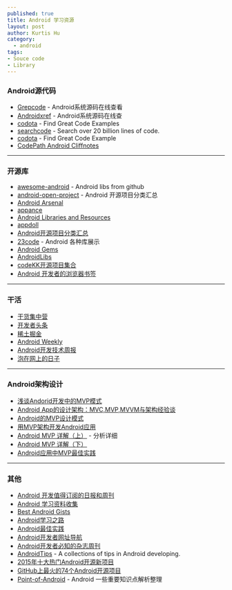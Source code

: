 ```yaml
--- 
published: true
title: Android 学习资源
layout: post
author: Kurtis Hu
category: 
  - android
tags: 
- Souce code
- Library
---
```


### Android源代码
* [Grepcode](http://grepcode.com/project/repository.grepcode.com/java/ext/com.google.android/android/) - Android系统源码在线查看
* [Androidxref](http://androidxref.com/) - Android系统源码在线查
* [codota](http://www.codota.com/) - Find Great Code Examples
* [searchcode](https://searchcode.com/) - Search over 20 billion lines of code.
* [codota](https://www.codota.com/) - Find Great Code Example
* [CodePath Android Cliffnotes](http://guides.codepath.com/android)

---

### 开源库  
* [awesome-android](https://github.com/snowdream/awesome-android) - Android libs from github
* [android-open-project](https://github.com/Trinea/android-open-project) - Android 开源项目分类汇总
* [Android Arsenal](http://android-arsenal.com/)
* [appance](http://www.appance.com/category/android/)
* [Android Libraries and Resources](http://alamkanak.github.io/android-libraries-and-resources/)
* [appdoll](http://www.appdoll.com/)
* [Android开源项目分类汇总](https://github.com/Trinea/android-open-project)
* [23code](http://www.23code.com/) - Android 各种库展示
* [Android Gems](http://www.android-gems.com/)
* [AndroidLibs](https://android-libs.com/)
* [codeKK开源项目集合](http://p.codekk.com/)
* [Android 开发者的浏览器书签](http://adb.rocko.xyz/)

---

### 干活
* [干货集中营](http://gank.io/)
* [开发者头条](http://toutiao.io/)
* [稀土掘金](http://gold.xitu.io/#/)
* [Android Weekly](http://androidweekly.net/)
* [Android开发技术周报](http://www.androidweekly.cn/)
* [泡在网上的日子](http://www.jcodecraeer.com/plus/list.php?tid=16)

---

### Android架构设计
* [浅谈Andorid开发中的MVP模式](http://mp.weixin.qq.com/s?__biz=MjM5NDkxMTgyNw==&mid=404575601&idx=1&sn=bb6e51210563b79f682da02c7f78bf3e#rd)
* [Android App的设计架构：MVC,MVP,MVVM与架构经验谈](https://www.sdk.cn/news/2501)
* [Android的MVP设计模式](http://blog.waynell.com/2015/05/29/mvp-on-android/)
* [用MVP架构开发Android应用](http://kymjs.com/code/2015/11/09/01/)
* [Android MVP 详解（上）](http://www.jianshu.com/p/9a6845b26856) - 分析详细
* [Android MVP 详解（下）](http://www.jianshu.com/p/0590f530c617)
* [Android应用中MVP最佳实践](http://www.jianshu.com/p/ed2aa9546c2c)

---

### 其他
* [Android 开发值得订阅的日报和周刊](http://tikitoo.github.io/2016/04/26/android-worth-subscribe-daily-weekly/)
* [Android 学习资料收集](http://www.jianshu.com/p/af2de05aadff#rd) 
* [Best Android Gists](https://github.com/lopspower/BestAndroidGists)
* [Android学习之路](http://stormzhang.com/android/2014/07/07/learn-android-from-rookie/)
* [Android最佳实践](https://github.com/futurice/android-best-practices)
* [Android开发者网址导航](http://www.jianshu.com/p/54902270249d)
* [Android开发者必知的杂志周刊](http://www.jianshu.com/p/54c4a19ffa68)
* [AndroidTips](https://github.com/JohnTsaiAndroid/AndroidTips) - A collections of tips in Android developing.
* [2015年十大热门Android开源新项目](http://www.jianshu.com/p/aa7238cd8daf)
* [GitHub上最火的74个Android开源项目](http://www.open-open.com/lib/view/open1388317075000.html)
* [Point-of-Android](https://github.com/FX-Max/Point-of-Android) - Android 一些重要知识点解析整理